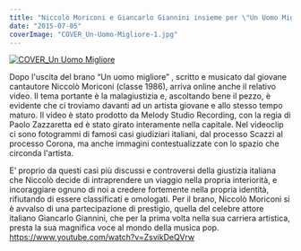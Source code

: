 ```yaml
---
title: "Niccolò Moriconi e Giancarlo Giannini insieme per \"Un Uomo Migliore\""
date: "2015-07-05"
coverImage: "COVER_Un-Uomo-Migliore-1.jpg"
---
```


[![COVER_Un Uomo Migliore](http://tramusicaeparole.com/wp-content/uploads/2015/07/COVER_Un-Uomo-Migliore.jpg)](http://tramusicaeparole.com/wp-content/uploads/2015/07/COVER_Un-Uomo-Migliore.jpg)

Dopo l'uscita del brano “Un uomo migliore” , scritto e musicato dal giovane cantautore Niccolò Moriconi (classe 1986), arriva online anche il relativo video. Il tema portante è la malagiustizia e, ascoltando bene il pezzo, è evidente che ci troviamo davanti ad un artista giovane e allo stesso tempo maturo. Il video è stato prodotto da Melody Studio Recording, con la regia di Paolo Zazzaretta ed è stato girato interamente nella capitale. Nel videoclip ci sono fotogrammi di famosi casi giudiziari italiani, dal processo Scazzi al processo Corona, ma anche immagini contestualizzate con lo spazio che circonda l'artista.

E’ proprio da questi casi più discussi e controversi della giustizia italiana che Niccolò decide di intraprendere un viaggio nella propria interiorità, e incoraggiare ognuno di noi a credere fortemente nella propria identità, rifiutando di essere classificati e omologati. Per il brano, Niccolò Moriconi si è avvalso di una partecipazione di prestigio, quella del celebre attore italiano Giancarlo Giannini, che per la prima volta nella sua carriera artistica, presta la sua magnifica voce al mondo della musica pop. https://www.youtube.com/watch?v=ZsvikDeQVrw

